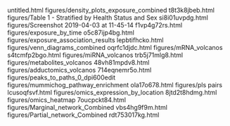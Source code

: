 untitled.html
figures/density_plots_exposure_combined
t8t3k8jbeb.html
figures/Table 1 - Stratified by Health Status and Sex
si8i01uvpdg.html
figures/Screenshot 2019-04-03 at 11-45-14
f1vp4g72rs.html
figures/exposure_by_time
o5c87ijp4bg.html
figures/exposure_association_results
lepbtifhcko.html
figures/venn_diagrams_combined
oqrfc1djdc.html
figures/mRNA_volcanos
s4tcmfp2bgo.html
figures/miRNA_volcanos
trb5j71mlg8.html
figures/metabolites_volcanos
48vh81mpdv8.html
figures/adductomics_volcanos
714eqnemr5o.html
figures/peaks_to_paths_0_dpi600edit
figures/mummichog_pathway_enrichment
ola17o678.html
figures/pls pairs
lcusoqfsvf.html
figures/omics_expression_by_location
8jtd2t8hdmg.html
figures/omics_heatmap
7oucpckt84.html
figures/Marginal_network_Combined
vbs4hg9f9m.html
figures/Partial_network_Combined
rdt753017kg.html